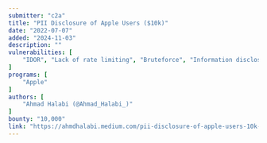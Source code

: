 ```yaml
---
submitter: "c2a"
title: "PII Disclosure of Apple Users ($10k)"
date: "2022-07-07"
added: "2024-11-03"
description: ""
vulnerabilities: [
    "IDOR", "Lack of rate limiting", "Bruteforce", "Information disclosure"
]
programs: [
    "Apple"
]
authors: [
    "Ahmad Halabi (@Ahmad_Halabi_)"
]
bounty: "10,000"
link: "https://ahmdhalabi.medium.com/pii-disclosure-of-apple-users-10k-d1e3d29bae36"
---
```




